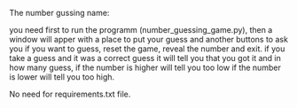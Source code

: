 The number gussing name:

you need first to run the programm (number_guessing_game.py), then a window will apper with a place to put your guess and another buttons to ask you if you want to guess, reset the game, reveal the number and exit.
if you take a guess and it was a correct guess it will tell you that you got it and in how many guess, if the number is higher will tell you too low if the number is lower will tell you too high.


No need for requirements.txt file.
